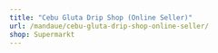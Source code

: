 ```yaml
---
title: "Cebu Gluta Drip Shop (Online Seller)"
url: /mandaue/cebu-gluta-drip-shop-online-seller/
shop: Supermarkt
---
```

